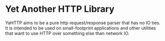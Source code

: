 Yet Another HTTP Library
========================

YaHTTP aims to be a pure http request/response parser that has no IO ties. It is intended to be used on small-footprint applications and other utilities that want to use HTTP over something else than network IO.
